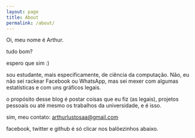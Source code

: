 ```yaml
---
layout: page
title: About
permalink: /about/
---
```

Oi, meu nome é Arthur.

tudo bom?

espero que sim :)

sou estudante, mais especificamente, de ciência da computação. Não, eu não sei rackear Facebook ou WhatsApp, mas sei mexer com algumas estatísticas e com uns gráficos legais.

o propósito desse blog é postar coisas que eu fiz (as legais), projetos pessoais ou até mesmo os trabalhos da universidade, e é isso.

sim, meu contato: arthurlustosaa@gmail.com

facebook, twitter e github é só clicar nos balõezinhos abaixo.
